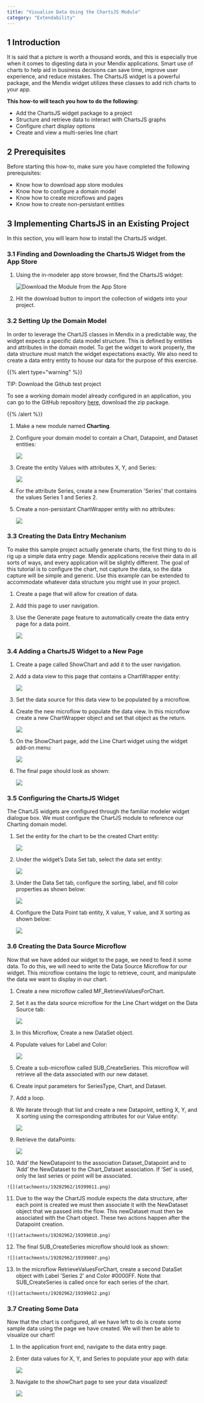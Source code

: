 ```yaml
---
title: "Visualize Data Using the ChartsJS Module"
category: "Extendability"
---
```


## 1 Introduction

It is said that a picture is worth a thousand words, and this is especially true when it comes to digesting data in your Mendix applications.  Smart use of charts to help aid in business decisions can save time, improve user experience, and reduce mistakes.  The ChartsJS widget is a powerful package, and the Mendix widget utilizes these classes to add rich charts to your app.

**This how-to will teach you how to do the following:**

* Add the ChartsJS widget package to a project
* Structure and retrieve data to interact with ChartsJS graphs
* Configure chart display options
* Create  and view a multi-series line chart

## 2 Prerequisites

Before starting this how-to, make sure you have completed the following prerequisites:

*   Know how to download app store modules
*   Know how to configure a domain model
*   Know how to create microflows and pages
*   Know how to create non-persistant entities

## 3 Implementing ChartsJS in an Existing Project

In this section, you will learn how to install the ChartsJS widget.

### 3.1 Finding and Downloading the ChartsJS Widget from the App Store

1.  Using the in-modeler app store browser, find the ChartsJS widget:

    ![Download the Module from the App Store](attachments/19202962/19398991.png)
    
2.  Hit the download button to import the collection of widgets into your project.

### 3.2 Setting Up the Domain Model

In order to leverage the ChartJS classes in Mendix in a predictable way, the widget expects a specific data model structure.  This is defined by entities and attributes in the domain model.  To get the widget to work properly, the data structure must match the widget expectations exactly.   We also need to create a data entry entity to house our data for the purpose of this exercise.

{{% alert type="warning" %}}

TIP: Download the Github test project

To see a working domain model already configured in an application, you can go to the GitHub repository [here](https://github.com/mendix/ChartJS), download the zip package.

{{% /alert %}}

1.  Make a new module named **Charting**.
2.  Configure your domain model to contain a Chart, Datapoint, and Dataset entities:

    ![](attachments/19202962/19398992.png)
    
3.  Create the entity Values with attributes X, Y, and Series:

    ![](attachments/19202962/19398994.png)
    
4.  For the attribute Series, create a new Enumeration 'Series' that contains the values Series 1 and Series 2.
5.  Create a non-persistant ChartWrapper entity with no attributes:

    ![](attachments/19202962/19398997.png)

### 3.3 Creating the Data Entry Mechanism

To make this sample project actually generate charts, the first thing to do is rig up a simple data entry page.  Mendix applications receive their data in all sorts of ways, and every application will be slightly different.  The goal of this tutorial is to configure the chart, not capture the data, so the data capture will be simple and generic.  Use this example can be extended to accommodate whatever data structure you might use in your project.

1.  Create a page that will allow for creation of data. 
2.  Add this page to user navigation.
3.  Use the Generate page feature to automatically create the data entry page for a data point.

    ![](attachments/19202962/19398995.png)

### 3.4 Adding a ChartsJS Widget to a New Page

1.  Create a page called ShowChart and add it to the user navigation.
2.  Add a data view to this page that contains a ChartWrapper entity:

    ![](attachments/19202962/19398998.png)
    
3.  Set the data source for this data view to be populated by a microflow.
4.  Create the new microflow to populate the data view.  In this microflow create a new ChartWrapper object and set that object as the return.

    ![](attachments/19202962/19398999.png)
    
5.  On the ShowChart page, add the Line Chart widget using the widget add-on menu:

    ![](attachments/19202962/19398996.png)
    
6.  The final page should look as shown:

    ![](attachments/19202962/19399000.png)

### 3.5 Configuring the ChartsJS Widget

The ChartJS widgets are configured through the familiar modeler widget dialogue box.  We must configure the ChartJS module to reference our Charting domain model.

1.  Set the entity for the chart to be the created Chart entity:

    ![](attachments/19202962/19399001.png)
    
2.  Under the widget’s Data Set tab, select the data set entity:

    ![](attachments/19202962/19399002.png)
    
3.  Under the Data Set tab, configure the sorting, label, and fill color properties as shown below:

    ![](attachments/19202962/19399003.png)

4.  Configure the Data Point tab entity, X value, Y value, and X sorting as shown below:

    ![](attachments/19202962/19399004.png)

### 3.6 Creating the Data Source Microflow

Now that we have added our widget to the page, we need to feed it some data.  To do this, we will need to write the Data Source Microflow for our widget.  This microflow contains the logic to retrieve, count, and manipulate the data we want to display in our chart.  

1.  Create a new microflow called MF_RetrieveValuesForChart.
2.  Set it as the data source microflow for the Line Chart widget on the Data Source tab:

    ![](attachments/19202962/19399005.png)
    
3.  In this Microflow, Create a new DataSet object.
4.  Populate values for Label and Color:

    ![](attachments/19202962/19399006.png)
    
5.  Create a sub-microflow called SUB_CreateSeries.  This microflow will retrieve all the data associated with our new dataset.
6.  Create input parameters for SeriesType, Chart, and Dataset.
7.  Add a loop.
8.  We iterate through that list and create a new Datapoint, setting X, Y, and X sorting using the corresponding attributes for our Value entity:

    ![](attachments/19202962/19399009.png)
    
9.  Retrieve the dataPoints:

    ![](attachments/19202962/19399008.png)
    
10.  ‘Add’ the NewDatapoint to the association Dataset_Datapoint and to ‘Add’ the NewDataset to the Chart_Dataset association.  If ‘Set’ is used, only the last series or point will be associated.

    ![](attachments/19202962/19399011.png)

11.  Due to the way the ChartJS module expects the data structure, after each point is created we must then associate it with the NewDataset object that we passed into the flow.  This newDataset must then be associated with the Chart object.  These two actions happen after the Datapoint creation.

    ![](attachments/19202962/19399010.png)

12.  The final SUB_CreateSeries microflow should look as shown:

    ![](attachments/19202962/19399007.png)
    
13.  In the microflow RetrieveValuesForChart, create a second DataSet object with Label 'Series 2' and Color #0000FF. Note that SUB_CreateSeries is called once for each series of the chart.

    ![](attachments/19202962/19399012.png)

### 3.7 Creating Some Data

Now that the chart is configured, all we have left to do is create some sample data using the page we have created.  We will then be able to visualize our chart!

1.  In the application front end, navigate to the data entry page.
2.  Enter data values for X, Y, and Series to populate your app with data:

    ![](attachments/19202962/19399015.png)
    
3.  Navigate to the showChart page to see your data visualized!

    ![](attachments/19202962/19399014.png)
